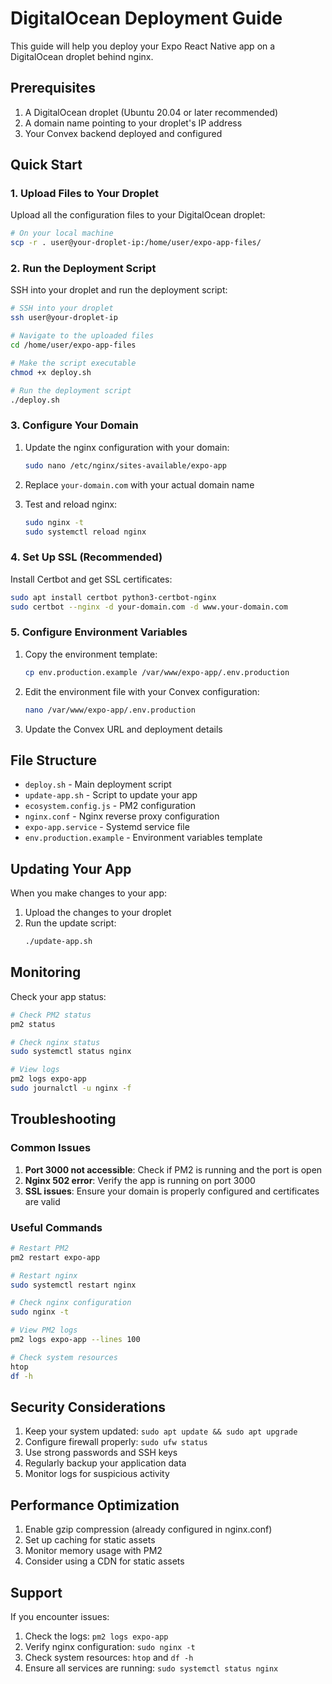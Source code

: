 # DigitalOcean Deployment Guide

This guide will help you deploy your Expo React Native app on a DigitalOcean droplet behind nginx.

## Prerequisites

1. A DigitalOcean droplet (Ubuntu 20.04 or later recommended)
2. A domain name pointing to your droplet's IP address
3. Your Convex backend deployed and configured

## Quick Start

### 1. Upload Files to Your Droplet

Upload all the configuration files to your DigitalOcean droplet:

```bash
# On your local machine
scp -r . user@your-droplet-ip:/home/user/expo-app-files/
```

### 2. Run the Deployment Script

SSH into your droplet and run the deployment script:

```bash
# SSH into your droplet
ssh user@your-droplet-ip

# Navigate to the uploaded files
cd /home/user/expo-app-files

# Make the script executable
chmod +x deploy.sh

# Run the deployment script
./deploy.sh
```

### 3. Configure Your Domain

1. Update the nginx configuration with your domain:
   ```bash
   sudo nano /etc/nginx/sites-available/expo-app
   ```
   
2. Replace `your-domain.com` with your actual domain name

3. Test and reload nginx:
   ```bash
   sudo nginx -t
   sudo systemctl reload nginx
   ```

### 4. Set Up SSL (Recommended)

Install Certbot and get SSL certificates:

```bash
sudo apt install certbot python3-certbot-nginx
sudo certbot --nginx -d your-domain.com -d www.your-domain.com
```

### 5. Configure Environment Variables

1. Copy the environment template:
   ```bash
   cp env.production.example /var/www/expo-app/.env.production
   ```

2. Edit the environment file with your Convex configuration:
   ```bash
   nano /var/www/expo-app/.env.production
   ```

3. Update the Convex URL and deployment details

## File Structure

- `deploy.sh` - Main deployment script
- `update-app.sh` - Script to update your app
- `ecosystem.config.js` - PM2 configuration
- `nginx.conf` - Nginx reverse proxy configuration
- `expo-app.service` - Systemd service file
- `env.production.example` - Environment variables template

## Updating Your App

When you make changes to your app:

1. Upload the changes to your droplet
2. Run the update script:
   ```bash
   ./update-app.sh
   ```

## Monitoring

Check your app status:

```bash
# Check PM2 status
pm2 status

# Check nginx status
sudo systemctl status nginx

# View logs
pm2 logs expo-app
sudo journalctl -u nginx -f
```

## Troubleshooting

### Common Issues

1. **Port 3000 not accessible**: Check if PM2 is running and the port is open
2. **Nginx 502 error**: Verify the app is running on port 3000
3. **SSL issues**: Ensure your domain is properly configured and certificates are valid

### Useful Commands

```bash
# Restart PM2
pm2 restart expo-app

# Restart nginx
sudo systemctl restart nginx

# Check nginx configuration
sudo nginx -t

# View PM2 logs
pm2 logs expo-app --lines 100

# Check system resources
htop
df -h
```

## Security Considerations

1. Keep your system updated: `sudo apt update && sudo apt upgrade`
2. Configure firewall properly: `sudo ufw status`
3. Use strong passwords and SSH keys
4. Regularly backup your application data
5. Monitor logs for suspicious activity

## Performance Optimization

1. Enable gzip compression (already configured in nginx.conf)
2. Set up caching for static assets
3. Monitor memory usage with PM2
4. Consider using a CDN for static assets

## Support

If you encounter issues:

1. Check the logs: `pm2 logs expo-app`
2. Verify nginx configuration: `sudo nginx -t`
3. Check system resources: `htop` and `df -h`
4. Ensure all services are running: `sudo systemctl status nginx`
